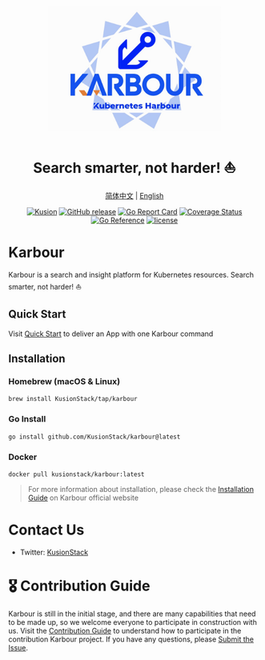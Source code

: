 <div align="center">
<p></p><p></p>
<p>
    <img height="250px" src="docs/logo.jpg">
</p>
<h1>Search smarter, not harder! ⛵️</h1>

[简体中文](https://github.com/KusionStack/karbour/blob/main/README-zh.md) | [English](https://github.com/KusionStack/karbour/blob/main/README.md) 

[![Kusion](https://github.com/KusionStack/kusion/actions/workflows/release.yaml/badge.svg)](https://github.com/KusionStack/kusion/actions/workflows/release.yaml)
[![GitHub release](https://img.shields.io/github/release/KusionStack/kusion.svg)](https://github.com/KusionStack/kusion/releases)
[![Go Report Card](https://goreportcard.com/badge/github.com/KusionStack/kusion)](https://goreportcard.com/report/github.com/KusionStack/kusion)
[![Coverage Status](https://coveralls.io/repos/github/KusionStack/kusion/badge.svg)](https://coveralls.io/github/KusionStack/kusion)
[![Go Reference](https://pkg.go.dev/badge/github.com/KusionStack/kusion.svg)](https://pkg.go.dev/github.com/KusionStack/kusion)
[![license](https://img.shields.io/github/license/KusionStack/kusion.svg)](https://github.com/KusionStack/kusion/blob/main/LICENSE)
<!-- TODO: Uncomment when the repository is publicly. -->
<!-- [![Karbour](https://github.com/KarbourStack/karbour/actions/workflows/release.yaml/badge.svg)](https://github.com/KarbourStack/karbour/actions/workflows/release.yaml) -->
<!-- [![GitHub release](https://img.shields.io/github/release/KusionStack/karbour.svg)](https://github.com/KusionStack/karbour/releases) -->
<!-- [![Go Report Card](https://goreportcard.com/badge/github.com/KusionStack/karbour)](https://goreportcard.com/report/github.com/KusionStack/karbour) -->
<!-- [![Coverage Status](https://coveralls.io/repos/github/KusionStack/karbour/badge.svg)](https://coveralls.io/github/KusionStack/karbour) -->
<!-- [![Go Reference](https://pkg.go.dev/badge/github.com/KusionStack/karbour.svg)](https://pkg.go.dev/github.com/KusionStack/karbour) -->
<!-- [![license](https://img.shields.io/github/license/KusionStack/karbour.svg)](https://github.com/KusionStack/karbour/blob/main/LICENSE) -->
</div>

# Karbour

Karbour is a search and insight platform for Kubernetes resources. Search smarter, not harder! ⛵️

<!-- ## Key Features -->

<!-- - **App Whole Lifecycle Management**: Manage App from the first code to production-ready with [Karbour](https://github.com/KarbourStack/karbour) and [Konfig](https://github.com/KarbourStack/konfig) -->
<!-- - **Self-Service**: Enable App Dev self-service capabilities and help them cooperate with SRE and Platform Dev efficiently -->
<!-- - **Hybrid Resources Operation**: Orchestrate hybrid runtime resources such as Kubernetes, clouds and customized infrastructures in a unified way -->
<!-- - **Vendor Agnostic**: Write once, render dynamically, deliver to any cloud -->

<!-- <div align="center"> -->

<!-- ![arch](docs/arch.png) -->
<!-- </div> -->

## Quick Start
Visit [Quick Start](https://karbour.com/docs/user_docs/getting-started) to deliver an App with one Karbour command

## Installation

### Homebrew (macOS & Linux)

```shell
brew install KusionStack/tap/karbour
```

### Go Install

```shell
go install github.com/KusionStack/karbour@latest
```

### Docker

```
docker pull kusionstack/karbour:latest
```

> For more information about installation, please check the [Installation Guide](https://karbour.com/docs/user_docs/getting-started/install) on Karbour official website

# Contact Us
- Twitter: [KusionStack](https://twitter.com/KusionStack)
<!-- - Slack: [Kusionstack](https://join.slack.com/t/karbour/shared_invite/zt-19lqcc3a9-_kTNwagaT5qwBE~my5Lnxg) -->
<!-- - DingTalk (Chinese): 42753001 -->
<!-- - Wechat Group (Chinese) -->

  <!-- <img src="docs/wx_spark.jpg" width="200" height="200"/> -->


# 🎖︎ Contribution Guide

Karbour is still in the initial stage, and there are many capabilities that need to be made up, so we welcome everyone to participate in construction with us. Visit the [Contribution Guide](docs/contributing.md) to understand how to participate in the contribution Karbour project. If you have any questions, please [Submit the Issue](https://github.com/KusionStack/karbour/issues).
